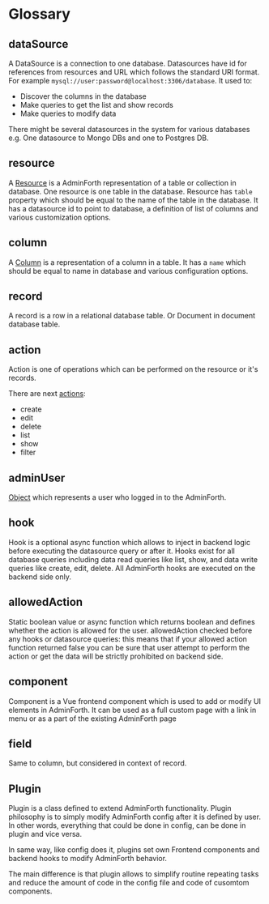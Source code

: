 # Glossary

## dataSource

A DataSource is a connection to one database. Datasources have id for references from resources and URL which follows the standard URI format. For example `mysql://user:password@localhost:3306/database`.
It used to:

* Discover the columns in the database
* Make queries to get the list and show records
* Make queries to modify data

There might be several datasources in the system for various databases e.g. One datasource to Mongo DBs and one to Postgres DB. 

## resource

A [Resource](/docs/api/Back/interfaces/AdminForthResource.md) is a AdminForth representation of a table or collection in database. One resource is one table in the database. Resource has `table` property which should be equal to the name of the table in the database.
It has a datasource id to point to database, a  definition of list of columns and various customization options. 

## column

A [Column](/docs/api/Back/interfaces/AdminForthResourceColumn.md) is a representation of a column in a table. It has a `name` which should be equal to name in database and various configuration options.

## record

A record is a row in a relational database table. Or Document in document database table.

## action

Action is one of operations which can be performed on the resource or it's records. 

There are next [actions](/docs/api/Common/enumerations/AllowedActionsEnum.md):

* create
* edit
* delete
* list
* show
* filter

## adminUser

[Object](/docs/api/Common/interfaces/AdminUser) which represents a user who logged in to the AdminForth. 


## hook

Hook is a optional async function which allows to inject in backend logic before executing the datasource query or after it. 
Hooks exist for all database queries including data read queries like list, show, and data write queries like create, edit, delete.
All AdminForth hooks are executed on the backend side only.

## allowedAction

Static boolean value or async function which returns boolean and defines whether the action is allowed for the user.
allowedAction checked before any hooks or datasource queries: this means that if your allowed action function
returned false you can be sure that user attempt to perform the action or get the data will be strictly prohibited on backend side.

## component

Component is a Vue frontend component which is used to add or modify UI elements in AdminForth. It can be used as a full custom page with a link in menu or as a part of the existing AdminForth page

## field

Same to column, but considered in context of record.

## Plugin

Plugin is a class defined to extend AdminForth functionality. Plugin philosophy is to simply modify AdminForth config after it is defined by user. In other words, everything that could be done in config, can be done in plugin and vice versa.

In same way, like config does it, plugins set own Frontend components and backend hooks to modify AdminForth behavior.

The main difference is that plugin allows to simplify routine repeating tasks and reduce the amount of code in the config file and code of cusomtom components.